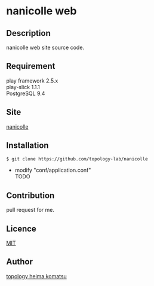 nanicolle web
====

## Description

nanicolle web site source code.

## Requirement

play framework 2.5.x  
play-slick 1.1.1  
PostgreSQL 9.4

## Site
[nanicolle](http://nanicolle.herokuapp.com/)

## Installation

    $ git clone https://github.com/topology-lab/nanicolle

- modify "conf/application.conf"  
TODO

## Contribution
pull request for me.

## Licence

[MIT](https://github.com/tcnksm/tool/blob/master/LICENCE)

## Author

[topology heima komatsu](http://topology-web.herokuapp.com/)